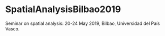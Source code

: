 # SpatialAnalysisBilbao2019
Seminar on spatial analysis: 20-24 May 2019, Bilbao, Universidad del País Vasco.

